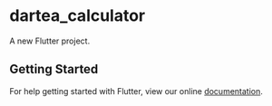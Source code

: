 # dartea_calculator

A new Flutter project.

## Getting Started

For help getting started with Flutter, view our online
[documentation](https://flutter.io/).
